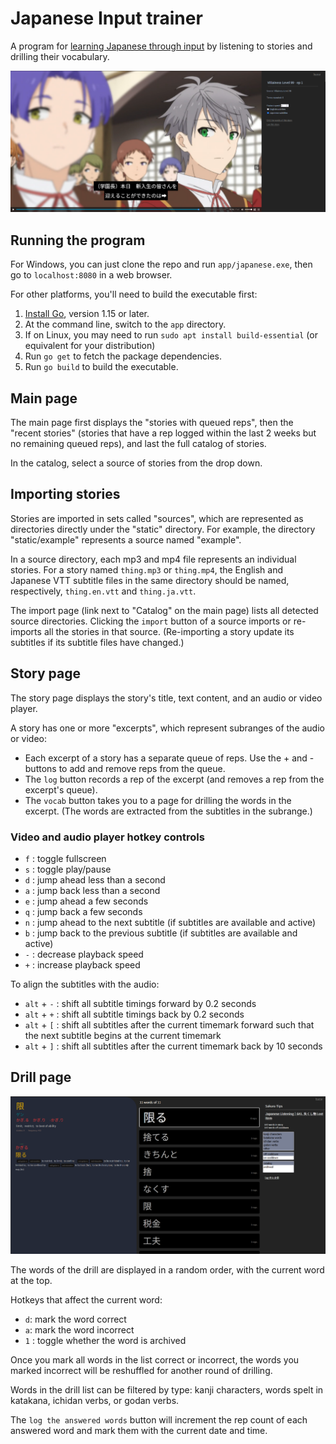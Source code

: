 # Japanese Input trainer

A program for [learning Japanese through input](input.md) by listening to stories and drilling their vocabulary.

![](./images/story.png)

## Running the program

For Windows, you can just clone the repo and run `app/japanese.exe`, then go to `localhost:8080` in a web browser.

For other platforms, you'll need to build the executable first:

1. [Install Go](https://go.dev/doc/install), version 1.15 or later.
1. At the command line, switch to the `app` directory.
1. If on Linux, you may need to run `sudo apt install build-essential` (or equivalent for your distribution)
1. Run `go get` to fetch the package dependencies.
1. Run `go build` to build the executable.

## Main page

The main page first displays the "stories with queued reps", then the "recent stories" (stories that have a rep logged within the last 2 weeks but no remaining queued reps), and last the full catalog of stories.

In the catalog, select a source of stories from the drop down.

## Importing stories

Stories are imported in sets called "sources", which are represented as directories directly under the "static" directory. For example, the directory "static/example" represents a source named "example".

In a source directory, each mp3 and mp4 file represents an individual stories. For a story named `thing.mp3` or `thing.mp4`, the English and Japanese VTT subtitle files in the same directory should be named, respectively, `thing.en.vtt` and `thing.ja.vtt`.

The import page (link next to "Catalog" on the main page) lists all detected source directories. Clicking the `import` button of a source imports or re-imports all the stories in that source. (Re-importing a story update its subtitles if its subtitle files have changed.)

## Story page

The story page displays the story's title, text content, and an audio or video player.

A story has one or more "excerpts", which represent subranges of the audio or video:

- Each excerpt of a story has a separate queue of reps. Use the + and - buttons to add and remove reps from the queue.
- The `log` button records a rep of the excerpt (and removes a rep from the excerpt's queue).
- The `vocab` button takes you to a page for drilling the words in the excerpt. (The words are extracted from the subtitles in the subrange.)

### Video and audio player hotkey controls

- `f` : toggle fullscreen
- `s` : toggle play/pause
- `d` : jump ahead less than a second
- `a` : jump back less than a second
- `e` : jump ahead a few seconds
- `q` : jump back a few seconds
- `n` : jump ahead to the next subtitle (if subtitles are available and active)
- `b` : jump back to the previous subtitle (if subtitles are available and active)
- `-` : decrease playback speed
- `+` : increase playback speed

To align the subtitles with the audio:

- `alt` + `-` : shift all subtitle timings forward by 0.2 seconds
- `alt` + `+` : shift all subtitle timings back by 0.2 seconds
- `alt` + `[` : shift all subtitles after the current timemark forward such that the next subtitle begins at the current timemark
- `alt` + `]` : shift all subtitles after the current timemark back by 10 seconds

## Drill page

![](./images/drill.png)

The words of the drill are displayed in a random order, with the current word at the top.

Hotkeys that affect the current word:

- `d`: mark the word correct
- `a`: mark the word incorrect
- `1` : toggle whether the word is archived

Once you mark all words in the list correct or incorrect, the words you marked incorrect will be reshuffled for another round of drilling.

Words in the drill list can be filtered by type: kanji characters, words spelt in katakana, ichidan verbs, or godan verbs.

The `log the answered words` button will increment the rep count of each answered word and mark them with the current date and time.